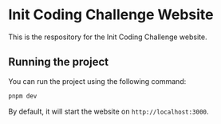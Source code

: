 # Init Coding Challenge Website

This is the respository for the Init Coding Challenge website.

## Running the project

You can run the project using the following command:

```bash
pnpm dev
```

By default, it will start the website on `http://localhost:3000`.
